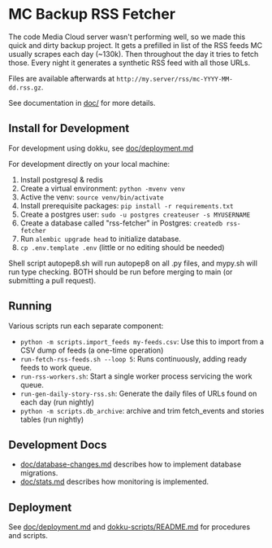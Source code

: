 MC Backup RSS Fetcher
=====================

The code Media Cloud server wasn't performing well, so we made this quick and dirty backup project. It gets a prefilled
in list of the RSS feeds MC usually scrapes each day (~130k). Then throughout the day it tries to fetch those. Every 
night it generates a synthetic RSS feed with all those URLs. 

Files are available afterwards at `http://my.server/rss/mc-YYYY-MM-dd.rss.gz`.

See documentation in [doc/](doc/) for more details.

Install for Development
-----------------------

For development using dokku, see [doc/deployment.md](doc/development.md)

For development directly on your local machine:
1. Install postgresql & redis
2. Create a virtual environment: `python -mvenv venv`
3. Active the venv: `source venv/bin/activate`
4. Install prerequisite packages: `pip install -r requirements.txt`
5. Create a postgres user: `sudo -u postgres createuser -s MYUSERNAME`
6. Create a database called "rss-fetcher" in Postgres: `createdb rss-fetcher`
7. Run `alembic upgrade head` to initialize database.
8. `cp .env.template .env` (little or no editing should be needed)

Shell script autopep8.sh will run autopep8 on all .py files, and mypy.sh
will run type checking.  BOTH should be run before merging to main
(or submitting a pull request).

Running
-------

Various scripts run each separate component:
 * `python -m scripts.import_feeds my-feeds.csv`: Use this to import from a CSV dump of feeds (a one-time operation)
 * `run-fetch-rss-feeds.sh --loop 5`: Runs continuously, adding ready feeds to work queue.
 * `run-rss-workers.sh`: Start a single worker process servicing the work queue.
 * `run-gen-daily-story-rss.sh`: Generate the daily files of URLs found on each day (run nightly)
 * `python -m scripts.db_archive`: archive and trim fetch_events and stories tables (run nightly)

Development Docs
----------------

 * [doc/database-changes.md](database-changes.md) describes how to implement database migrations.
 * [doc/stats.md](stats.md) describes how monitoring is implemented.

Deployment
----------

See [doc/deployment.md](doc/deployment.md) and
[dokku-scripts/README.md](dokku-scripts/README.md)
for procedures and scripts.
